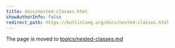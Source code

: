 ```yaml
---
title: docs/nested-classes.html
showAuthorInfo: false
redirect_path: https://kotlinlang.org/docs/nested-classes.html
---
```


The page is moved to [topics/nested-classes.md](docs/topics/nested-classes.md)
